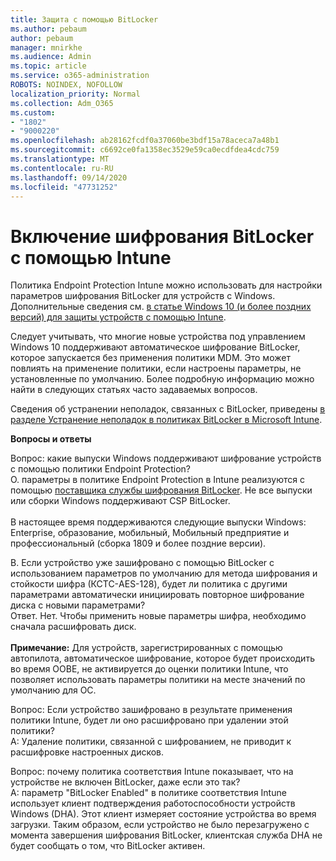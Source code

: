 ```yaml
---
title: Защита с помощью BitLocker
ms.author: pebaum
author: pebaum
manager: mnirkhe
ms.audience: Admin
ms.topic: article
ms.service: o365-administration
ROBOTS: NOINDEX, NOFOLLOW
localization_priority: Normal
ms.collection: Adm_O365
ms.custom:
- "1802"
- "9000220"
ms.openlocfilehash: ab28162fcdf0a37060be3bdf15a78aceca7a48b1
ms.sourcegitcommit: c6692ce0fa1358ec3529e59ca0ecdfdea4cdc759
ms.translationtype: MT
ms.contentlocale: ru-RU
ms.lasthandoff: 09/14/2020
ms.locfileid: "47731252"
---
```

# <a name="enabling-bitlocker-encryption-with-intune"></a>Включение шифрования BitLocker с помощью Intune

 Политика Endpoint Protection Intune можно использовать для настройки параметров шифрования BitLocker для устройств с Windows. Дополнительные сведения см. [в статье Windows 10 (и более поздних версий) для защиты устройств с помощью Intune](https://docs.microsoft.com/intune/endpoint-protection-windows-10#windows-encryption).
 
Следует учитывать, что многие новые устройства под управлением Windows 10 поддерживают автоматическое шифрование BitLocker, которое запускается без применения политики MDM. Это может повлиять на применение политики, если настроены параметры, не установленные по умолчанию. Более подробную информацию можно найти в следующих статьях часто задаваемых вопросов.
 
Сведения об устранении неполадок, связанных с BitLocker, приведены [в разделе Устранение неполадок в политиках BitLocker в Microsoft Intune](https://docs.microsoft.com/intune/protect/troubleshoot-bitlocker-policies).
 
 
**Вопросы и ответы**

 Вопрос: какие выпуски Windows поддерживают шифрование устройств с помощью политики Endpoint Protection?<br>
 О. параметры в политике Endpoint Protection в Intune реализуются с помощью [поставщика службы шифрования BitLocker](https://docs.microsoft.com/windows/client-management/mdm/bitlocker-csp). Не все выпуски или сборки Windows поддерживают CSP BitLocker. <br><br>
      В настоящее время поддерживаются следующие выпуски Windows: Enterprise, образование, мобильный, Мобильный предприятие и профессиональный (сборка 1809 и более поздние версии).
 
В. Если устройство уже зашифровано с помощью BitLocker с использованием параметров по умолчанию для метода шифрования и стойкости шифра (КСТС-AES-128), будет ли политика с другими параметрами автоматически инициировать повторное шифрование диска с новыми параметрами?<br>
Ответ. Нет. Чтобы применить новые параметры шифра, необходимо сначала расшифровать диск.<br><br>
**Примечание:** Для устройств, зарегистрированных с помощью автопилота, автоматическое шифрование, которое будет происходить во время OOBE, не активируется до оценки политики Intune, что позволяет использовать параметры политики на месте значений по умолчанию для ОС.
 
Вопрос: Если устройство зашифровано в результате применения политики Intune, будет ли оно расшифровано при удалении этой политики?<br>
А: Удаление политики, связанной с шифрованием, не приводит к расшифровке настроенных дисков.
 
Вопрос: почему политика соответствия Intune показывает, что на устройстве не включен BitLocker, даже если это так?<br>
A: параметр "BitLocker Enabled" в политике соответствия Intune использует клиент подтверждения работоспособности устройств Windows (DHA). Этот клиент измеряет состояние устройства во время загрузки. Таким образом, если устройство не было перезагружено с момента завершения шифрования BitLocker, клиентская служба DHA не будет сообщать о том, что BitLocker активен.
 
 